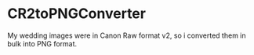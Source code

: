 # CR2toPNGConverter
My wedding images were in Canon Raw format v2, so i converted them in bulk into PNG format.
